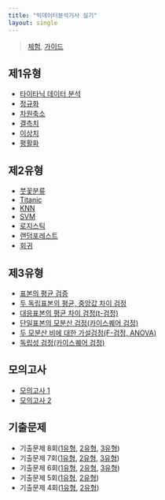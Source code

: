 ```yaml
---
title: "빅데이터분석기사 실기"
layout: single
---
```


> [체험][0-1], [가이드][0-2]

## 제1유형
* [타이타닉 데이터 분석][1-1] 
* [정규화][1-2]
* [차원축소][1-3]
* [결측치][1-4]
* [이상치][1-5]
* [평활화][1-6]

## 제2유형
* [붓꽃분류][2-1]
* [Titanic][2-2]
* [KNN][2-3]
* [SVM][2-4]
* [로지스틱][2-5]
* [랜덤포레스트][2-6]
* [회귀][2-7]

## 제3유형
* [표본의 평균 검증][3-1]
* [두 독립표본의 평균, 중앙값 차이 검정][3-2]
* [대응표본의 평균 차이 검정(t-검정)][3-3]
* [단일표본의 모분산 검정(카이스퀘어 검정)][3-2]
* [두 모분산 비에 대한 가설검정(F-검정, ANOVA)][3-5]
* [독립성 검정(카이스퀘어 검정)][3-6]

## 모의고사
* [모의고사 1][4-1]
* [모의고사 2][4-2]

## 기출문제
* 기출문제 8회([1유형][8-1], [2유형][8-2], [3유형][8-3])
* 기출문제 7회([1유형][7-1], [2유형][7-2], [3유형][7-3])
* 기출문제 6회([1유형][6-1], [2유형][6-2], [3유형][6-3])
* 기출문제 5회([1유형][5-1], [2유형][5-2])
* 기출문제 4회([1유형][5-3], [2유형][5-4])

[0-1]: https://dataq.goorm.io/exam/3/%EC%B2%B4%ED%97%98%ED%95%98%EA%B8%B0/quiz/1
[0-2]: https://drive.google.com/file/d/19U5OpjxQXCtDAkafHsLnkK_mxRr8cqAl/view
[1-1]: https://colab.research.google.com/drive/1Tdm-rOxBUQaH6GPtJvIz8lU1lUjVoeLC?usp=sharing
[1-2]: https://colab.research.google.com/drive/1xqKk6Wq1xjoNoF_0zizu7XPsJTZWVu-J?usp=sharing
[1-3]: https://colab.research.google.com/drive/1wJ1-qDS-HZZxjNSEV0R_2SSvhejrMf8T?usp=sharing
[1-4]: https://colab.research.google.com/drive/1Bu-6awPPBji2DJ1o_VciNkY3liHa4YBt?usp=sharing
[1-5]: https://colab.research.google.com/drive/1DjXsNUN7jTSQqeOB4Qm1V6qoJD_YBlNl?usp=sharing
[1-6]: https://colab.research.google.com/drive/18Uyt8h45VobtQQKVpKFzKGerKmdzbcP7?usp=sharing
[2-1]: https://colab.research.google.com/drive/1sV8-1xXT_k5YvTqTAUPg4qhaeAn6dqXU?usp=sharing
[2-2]: https://colab.research.google.com/drive/1n1JSz38CiLkEO8fgcLKlXNTPwG5vJR0-?usp=sharing
[2-3]: https://colab.research.google.com/drive/1nOPE1z0AwRIZ1KJAlC6Ry7CnFgml_VxM?usp=sharing
[2-4]: https://colab.research.google.com/drive/1fMvuS89nlS4NyZympCi3LXXPXoBMIZfs?usp=sharing
[2-5]: https://colab.research.google.com/drive/1EIc6DUO4Dizr4c_b2phfjt3jqJEqndZX?usp=sharing
[2-6]: https://colab.research.google.com/drive/1FQkGw5fulLiyT5xoaErGhZEl9AWtrcPL?usp=sharing
[2-7]: https://colab.research.google.com/drive/1uEiswb5WgNgC4PXK9uHcUIXWgHmaur3N?usp=sharing
[3-1]: https://colab.research.google.com/drive/1zrbyA8iDbP_596mXgY4FQ4lH09V9vV22?usp=sharing
[3-2]: https://colab.research.google.com/drive/1Psb3Ue9hQpBA9HNzUyuRervqnP4YAnKS?usp=sharing
[3-3]: https://colab.research.google.com/drive/1-3oWV6m9CFzeE56O-t0YlRd4znltmpZJ
[3-4]: https://colab.research.google.com/drive/1-4uuWMCzpRUcp6FvT2FXJ5fCJK5FGhbV
[3-5]: https://colab.research.google.com/drive/1-80ZXgAbopU32oYWrQhSZI6cxPy4k7fe
[3-6]: https://colab.research.google.com/drive/1-FVTfoyIfM1zH9bVfs5MrzUrV30RrT2q
[4-1]: https://colab.research.google.com/drive/1Mw-Hy1E1mvWOb6SMLun4N7tJkaqCxVAl?usp=sharing
[4-2]: https://colab.research.google.com/drive/1U0JnNeaZLpJTxYHxuLEzIyl3JU-K1o1y?usp=sharing
[5-1]: https://colab.research.google.com/drive/1sEQz7hNfZWVO5ZR2fq5EpI3LyWPbQPa5
[5-2]: https://colab.research.google.com/drive/1-n1OITJAgiDckkKjXxQs81E58xAySUmH
[5-3]: https://colab.research.google.com/drive/1WJ4uiGK_fgz8ZrxRLBVTWjqHDJZp-Qxj
[5-4]: https://colab.research.google.com/drive/1-rEwVaijPNAqWmwaDzyfiibj1cmFe0pb
[6-1]: https://colab.research.google.com/drive/101f-NtzuYgBMOVnb2-YxI8ana_9t5vPc
[6-2]: https://colab.research.google.com/drive/1-jMfbaB89SvKbRWR7KemwRKERzXCgplJ
[6-3]: https://colab.research.google.com/drive/1-mea57QdWM2vdHihk3q4W_N-0b1w7Zvy
[7-1]: https://colab.research.google.com/drive/1-Js5h52cc_jyxrxQ8uSp5QAEArvUiPHU
[7-2]: https://colab.research.google.com/drive/1-gjm93SeOzuZ1qwXWN1GW1Y_D4q7whhX
[7-3]: https://colab.research.google.com/drive/1-gEW3ifOLashr52d4gzykoOZnWoV8wG2
[8-1]: https://colab.research.google.com/drive/1-IqhnGpYxHk2m0xUQPeY5s0gDFZ9yvP1
[8-2]: https://colab.research.google.com/drive/1-aZ6Rcj1YtCbpOjavQPyllen2fG_7BQf
[8-3]: https://colab.research.google.com/drive/1-K9NspDXMUBoUvo9bK1uWRhvHyBVeVJB
